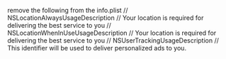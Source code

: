 remove the following from the info.plist
	// <key>NSLocationAlwaysUsageDescription</key>
	// <string>Your location is required for delivering the best service to you</string>
	// <key>NSLocationWhenInUseUsageDescription</key>
	// <string>Your location is required for delivering the best service to you</string>
	// <key>NSUserTrackingUsageDescription</key>
	// <string>This identifier will be used to deliver personalized ads to you.</string>